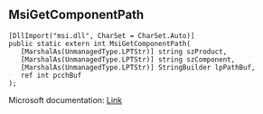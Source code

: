 ## MsiGetComponentPath

```
[DllImport("msi.dll", CharSet = CharSet.Auto)]
public static extern int MsiGetComponentPath(
   [MarshalAs(UnmanagedType.LPTStr)] string szProduct,
   [MarshalAs(UnmanagedType.LPTStr)] string szComponent,
   [MarshalAs(UnmanagedType.LPTStr)] StringBuilder lpPathBuf,
   ref int pcchBuf
);
```

Microsoft documentation: [Link](https://docs.microsoft.com/en-us/windows/win32/api/msi/nf-msi-msigetcomponentpathw)
